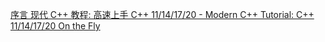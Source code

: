 [序言 现代 C++ 教程: 高速上手 C++ 11/14/17/20 - Modern C++ Tutorial: C++ 11/14/17/20 On the Fly](https://changkun.de/modern-cpp/zh-cn/00-preface/)
